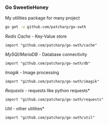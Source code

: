 ### Go SweetieHoney
My utilities package for many project

```bash
go get -u github.com/patcharp/go-swth
```

*Redis Cache* - Key-Value store
```
import "github.com/patcharp/go-swth/cache"
```

*MySQl/MariaDB* - Database connectivity
```
import "github.com/patcharp/go-swth/db"
```

*Imagik* - Image processing
```
import "github.com/patcharp/go-swth/imagik"
```

*Requests* - requests like python requests*
```
import "github.com/patcharp/go-swth/requests"
```

*Util* - other utilities*
```
import "github.com/patcharp/go-swth/util"
```